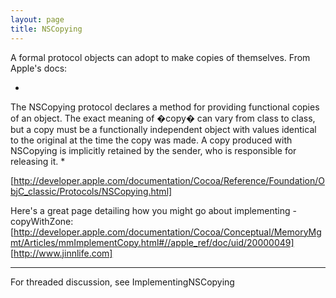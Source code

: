 ```yaml
---
layout: page
title: NSCopying
---
```


A formal protocol objects can adopt to make copies of themselves. From Apple's docs:

*
The NSCopying protocol declares a method for providing functional copies of an object. The exact meaning of �copy� can vary from class to class, but a copy must be a functionally independent object with values identical to the original at the time the copy was made. A copy produced with NSCopying is implicitly retained by the sender, who is responsible for releasing it.
*

[http://developer.apple.com/documentation/Cocoa/Reference/Foundation/ObjC_classic/Protocols/NSCopying.html]

Here's a great page detailing how you might go about implementing -copyWithZone:
[http://developer.apple.com/documentation/Cocoa/Conceptual/MemoryMgmt/Articles/mmImplementCopy.html#//apple_ref/doc/uid/20000049] 
[http://www.jinnlife.com]


----

For threaded discussion, see ImplementingNSCopying

